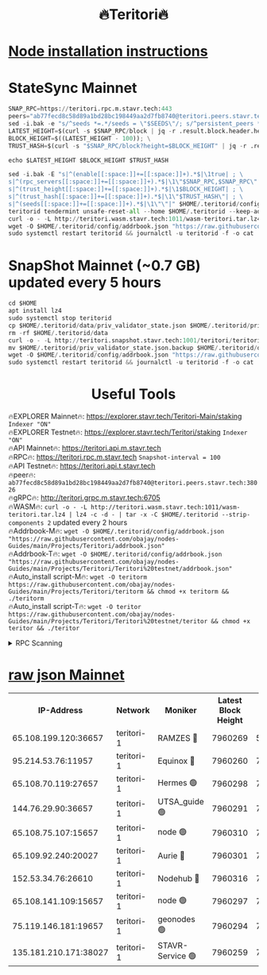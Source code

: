 <h1 align="center"> 🔥Teritori🔥</h1>


[Node installation instructions](https://github.com/obajay/nodes-Guides/tree/main/Projects/Teritori)
=

# StateSync Mainnet
```python
SNAP_RPC=https://teritori.rpc.m.stavr.tech:443
peers="ab77fecd8c58d89a1bd28bc198449aa2d7fb8740@teritori.peers.stavr.tech:38026"
sed -i.bak -e "s/^seeds *=.*/seeds = \"$SEEDS\"/; s/^persistent_peers *=.*/persistent_peers = \"$PEERS\"/" $HOME/.teritorid/config/config.toml
LATEST_HEIGHT=$(curl -s $SNAP_RPC/block | jq -r .result.block.header.height); \
BLOCK_HEIGHT=$((LATEST_HEIGHT - 100)); \
TRUST_HASH=$(curl -s "$SNAP_RPC/block?height=$BLOCK_HEIGHT" | jq -r .result.block_id.hash)

echo $LATEST_HEIGHT $BLOCK_HEIGHT $TRUST_HASH

sed -i.bak -E "s|^(enable[[:space:]]+=[[:space:]]+).*$|\1true| ; \
s|^(rpc_servers[[:space:]]+=[[:space:]]+).*$|\1\"$SNAP_RPC,$SNAP_RPC\"| ; \
s|^(trust_height[[:space:]]+=[[:space:]]+).*$|\1$BLOCK_HEIGHT| ; \
s|^(trust_hash[[:space:]]+=[[:space:]]+).*$|\1\"$TRUST_HASH\"| ; \
s|^(seeds[[:space:]]+=[[:space:]]+).*$|\1\"\"|" $HOME/.teritorid/config/config.toml
teritorid tendermint unsafe-reset-all --home $HOME/.teritorid --keep-addr-book
curl -o - -L http://teritori.wasm.stavr.tech:1011/wasm-teritori.tar.lz4 | lz4 -c -d - | tar -x -C $HOME/.teritorid --strip-components 2
wget -O $HOME/.teritorid/config/addrbook.json "https://raw.githubusercontent.com/obajay/nodes-Guides/main/Projects/Teritori/addrbook.json"
sudo systemctl restart teritorid && journalctl -u teritorid -f -o cat
```

# SnapShot Mainnet (~0.7 GB) updated every 5 hours
```python
cd $HOME
apt install lz4
sudo systemctl stop teritorid
cp $HOME/.teritorid/data/priv_validator_state.json $HOME/.teritorid/priv_validator_state.json.backup
rm -rf $HOME/.teritorid/data
curl -o - -L http://teritori.snapshot.stavr.tech:1001/teritori/teritori-snap.tar.lz4 | lz4 -c -d - | tar -x -C $HOME/.teritorid --strip-components 2
mv $HOME/.teritorid/priv_validator_state.json.backup $HOME/.teritorid/data/priv_validator_state.json
wget -O $HOME/.teritorid/config/addrbook.json "https://raw.githubusercontent.com/obajay/nodes-Guides/main/Projects/Teritori/addrbook.json"
sudo systemctl restart teritorid && journalctl -u teritorid -f -o cat
```
 <h1 align="center"> Useful Tools</h1>

🔥EXPLORER Mainnet🔥:      https://explorer.stavr.tech/Teritori-Main/staking      `Indexer "ON"` \
🔥EXPLORER Testnet🔥:        https://explorer.stavr.tech/Teritori/staking            `Indexer "ON"` \
🔥API Mainnet🔥:                   https://teritori.api.m.stavr.tech \
🔥RPC🔥:                                   https://teritori.rpc.m.stavr.tech                         `Snapshot-interval = 100` \
🔥API Testnet🔥:                     https://teritori.api.t.stavr.tech \
🔥peer🔥:                     `ab77fecd8c58d89a1bd28bc198449aa2d7fb8740@teritori.peers.stavr.tech:38026` \
🔥gRPC🔥:                                http://teritori.grpc.m.stavr.tech:6705 \
🔥WASM🔥: ```curl -o - -L http://teritori.wasm.stavr.tech:1011/wasm-teritori.tar.lz4 | lz4 -c -d - | tar -x -C $HOME/.teritorid --strip-components 2``` updated every 2 hours \
🔥Addrbook-M🔥:    ```wget -O $HOME/.teritorid/config/addrbook.json "https://raw.githubusercontent.com/obajay/nodes-Guides/main/Projects/Teritori/addrbook.json"``` \
🔥Addrbook-T🔥:    ```wget -O $HOME/.teritorid/config/addrbook.json "https://raw.githubusercontent.com/obajay/nodes-Guides/main/Projects/Teritori/Teritori%20testnet/addrbook.json"``` \
🔥Auto_install script-M🔥: ```wget -O teritorm https://raw.githubusercontent.com/obajay/nodes-Guides/main/Projects/Teritori/teritorm && chmod +x teritorm && ./teritorm``` \
🔥Auto_install script-T🔥: ```wget -O teritor https://raw.githubusercontent.com/obajay/nodes-Guides/main/Projects/Teritori/Teritori%20testnet/teritor && chmod +x teritor && ./teritor```

<details>
<summary>RPC Scanning</summary>

<h2 align="center"> We scan nodes in real time every 4 hours. And we provide the final result of RPC endpoints.
We cannot influence the operation of these nodes in any way. </h2>


```python
If Voting Power is higher than 0 --> then the Node is a validator of the network and may be subject to attack and be a potential threat to the chain.
```
```python
We marked such validators with a red symbol
```

</details>

[raw json Mainnet](https://rpc-check.teritorim.stavr.tech/teritorim/rpc-teritorim-result.json)
=



<table><tr><th>IP-Address</th><th>Network</th><th>Moniker</th><th>Latest Block Height</th><th>Earliest Block Height</th><th>Catching Up</th><th>Tx Index</th><th>Voting Power</th><th>Scan Time</th></tr><tr><td>65.108.199.120:36657</td><td>teritori-1</td><td>RAMZES 🔴</td><td>7960269</td><td>5996001</td><td>False</td><td>on</td><td>787916</td><td>2024-03-21T03:27:18.187347940UTC</td></tr><tr><td>95.214.53.76:11957</td><td>teritori-1</td><td>Equinox 🔴</td><td>7960260</td><td>7203180</td><td>False</td><td>on</td><td>1540249</td><td>2024-03-21T03:26:28.679528494UTC</td></tr><tr><td>65.108.70.119:27657</td><td>teritori-1</td><td>Hermes 🟢</td><td>7960298</td><td>7203180</td><td>False</td><td>on</td><td>0</td><td>2024-03-21T03:30:08.142666285UTC</td></tr><tr><td>144.76.29.90:36657</td><td>teritori-1</td><td>UTSA_guide 🟢</td><td>7960291</td><td>7208001</td><td>False</td><td>on</td><td>0</td><td>2024-03-21T03:29:27.013962625UTC</td></tr><tr><td>65.108.75.107:15657</td><td>teritori-1</td><td>node 🟢</td><td>7960310</td><td>7358868</td><td>False</td><td>on</td><td>0</td><td>2024-03-21T03:31:19.527926377UTC</td></tr><tr><td>65.109.92.240:20027</td><td>teritori-1</td><td>Aurie 🔴</td><td>7960301</td><td>7568001</td><td>False</td><td>on</td><td>119310</td><td>2024-03-21T03:30:26.879776770UTC</td></tr><tr><td>152.53.34.76:26610</td><td>teritori-1</td><td>Nodehub 🔴</td><td>7960316</td><td>7580883</td><td>False</td><td>on</td><td>65696</td><td>2024-03-21T03:31:55.488444569UTC</td></tr><tr><td>65.108.141.109:15657</td><td>teritori-1</td><td>node 🟢</td><td>7960297</td><td>7714496</td><td>False</td><td>on</td><td>0</td><td>2024-03-21T03:30:01.024249446UTC</td></tr><tr><td>75.119.146.181:19657</td><td>teritori-1</td><td>geonodes 🟢</td><td>7960294</td><td>7747478</td><td>False</td><td>on</td><td>0</td><td>2024-03-21T03:29:46.190022245UTC</td></tr><tr><td>135.181.210.171:38027</td><td>teritori-1</td><td>STAVR-Service 🟢</td><td>7960259</td><td>7957501</td><td>False</td><td>on</td><td>0</td><td>2024-03-21T03:26:22.174043395UTC</td></tr></table>
